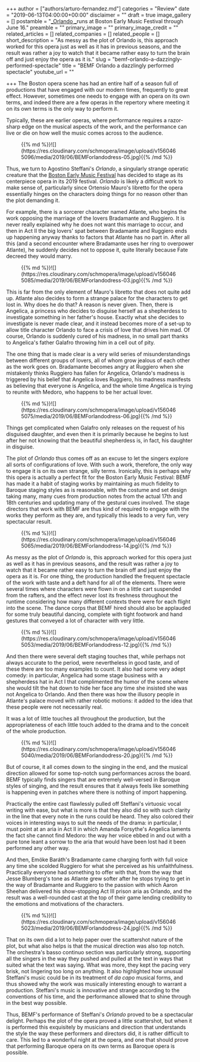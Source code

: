 +++
author = ["authors/arturo-fernandez.md"]
categories = "Review"
date = "2019-06-13T04:00:00+00:00"
disclaimer = ""
draft = true
image_gallery = []
postamble = "[_Orlando _](https://bemf.org/2019-festival/festival-operas/centerpiece-opera/)runs at Boston Early Music Festival through June 16."
preamble = ""
primary_image = ""
primary_image_credit = ""
related_articles = []
related_companies = []
related_people = []
short_description = "As messy as the plot of Orlando is, this approach worked for this opera just as well as it has in previous seasons, and the result was rather a joy to watch that it became rather easy to turn the brain off and just enjoy the opera as it is."
slug = "bemf-orlando-a-dazzingly-performed-spectacle"
title = "BEMF Orlando a dazzlingly performed spectacle"
youtube_url = ""

+++
The Boston opera scene has had an entire half of a season full of productions that have engaged with our modern times, frequently to great effect. However, sometimes one needs to engage with an opera on its own terms, and indeed there are a few operas in the repertory where meeting it on its own terms is the only way to perform it.

Typically, these are earlier operas, where performance requires a razor-sharp edge on the musical aspects of the work, and the performance can live or die on how well the music comes across to the audience.

<figure data-type="image">{{% md %}}![](https://res.cloudinary.com/schmopera/image/upload/v1560465096/media/2019/06/BEMForlandodress-05.jpg){{% /md %}}

<figcaption></figcaption>

</figure>

Thus, we turn to Agostino Steffani's _Orlando_, a singularly strange operatic creature that the [Boston Early Music Festival](https://bemf.org/2019-festival/) has decided to stage as its centerpiece opera in its 2019 festival. _Orlando_ is likely a difficult work to make sense of, particularly since Ortensio Mauro's libretto for the opera essentially hinges on the characters doing things for no reason other than the plot demanding it.

For example, there is a sorcerer character named Atlante, who begins the work opposing the marriage of the lovers Bradamante and Ruggiero. It is never really explained why he does not want this marriage to occur, and then in Act II the big lovers' spat between Bradamante and Ruggiero ends up happening anyway thanks to factors that Atlante has no part in. After all this (and a second encounter where Bradamante uses her ring to overpower Atlante), he suddenly decides not to oppose it, quite literally because Fate decreed they would marry.

<figure data-type="image">{{% md %}}![](https://res.cloudinary.com/schmopera/image/upload/v1560465085/media/2019/06/BEMForlandodress-03.jpg){{% /md %}}

<figcaption></figcaption>

</figure>

This is far from the only element of Mauro's libretto that does not quite add up. Atlante also decides to form a strange palace for the characters to get lost in. Why does he do that? A reason is never given. Then, there is Angelica, a princess who decides to disguise herself as a shepherdess to investigate something in her father's house. Exactly what she decides to investigate is never made clear, and it instead becomes more of a set-up to allow title character Orlando to face a crisis of love that drives him mad. Of course, Orlando is suddenly cured of his madness, in no small part thanks to Angelica's father Galafro throwing him in a cell out of pity.

The one thing that is made clear is a very wild series of misunderstandings between different groups of lovers, all of whom grow jealous of each other as the work goes on. Bradamante becomes angry at Ruggiero when she mistakenly thinks Ruggiero has fallen for Angelica, Orlando's madness is triggered by his belief that Angelica loves Ruggiero, his madness manifests as believing that everyone is Angelica, and the whole time Angelica is trying to reunite with Medoro, who happens to be her actual lover.

<figure data-type="image">{{% md %}}![](https://res.cloudinary.com/schmopera/image/upload/v1560465075/media/2019/06/BEMForlandodress-06.jpg){{% /md %}}

<figcaption></figcaption>

</figure>

Things get complicated when Galafro only releases on the request of his disguised daughter, and even then it is primarily because he begins to lust after her not knowing that the beautiful shepherdess is, in fact, his daughter in disguise.

The plot of _Orlando_ thus comes off as an excuse to let the singers explore all sorts of configurations of love. With such a work, therefore, the only way to engage it is on its own strange, silly terms. Ironically, this is perhaps why this opera is actually a perfect fit for the Boston Early Music Festival: BEMF has made it a habit of staging works by maintaining as much fidelity to Baroque staging styles as is reasonable, with the costume and set design taking many, many cues from production notes from the actual 17th and 18th centuries and updating many of the gestural cues involved. The stage directors that work with BEMF are thus kind of required to engage with the works they perform as they are, and typically this leads to a very fun, very spectacular result.

<figure data-type="image">{{% md %}}![](https://res.cloudinary.com/schmopera/image/upload/v1560465065/media/2019/06/BEMForlandodress-14.jpg){{% /md %}}

<figcaption></figcaption>

</figure>

As messy as the plot of _Orlando_ is, this approach worked for this opera just as well as it has in previous seasons, and the result was rather a joy to watch that it became rather easy to turn the brain off and just enjoy the opera as it is. For one thing, the production handled the frequent spectacle of the work with taste and a deft hand for all of the elements. There were several times where characters were flown in on a little cart suspended from the rafters, and the effect never lost its freshness throughout the runtime considering how many different contexts there were for each flight into the scene. The dance corps that BEMF hired should also be applauded for some truly beautiful dancing, complete with tight footwork and hand gestures that conveyed a lot of character with very little.

<figure data-type="image">{{% md %}}![](https://res.cloudinary.com/schmopera/image/upload/v1560465053/media/2019/06/BEMForlandodress-12.jpg){{% /md %}}

<figcaption></figcaption>

</figure>

And then there were several deft staging touches that, while perhaps not always accurate to the period, were nevertheless in good taste, and of these there are too many examples to count.  It also had some very adept comedy: in particular, Angelica had some stage business with a shepherdess hat in Act I that complimented the humor of the scene where she would tilt the hat down to hide her face any time she insisted she was not Angelica to Orlando. And then there was how the illusory people in Atlante's palace moved with rather robotic motions: it added to the idea that these people were not necessarily real. 

It was a lot of little touches all throughout the production, but the appropriateness of each little touch added to the drama and to the conceit of the whole production.

<figure data-type="image">{{% md %}}![](https://res.cloudinary.com/schmopera/image/upload/v1560465040/media/2019/06/BEMForlandodress-20.jpg){{% /md %}}

<figcaption></figcaption>

</figure>

But of course, it all comes down to the singing in the end, and the musical direction allowed for some top-notch sung performances across the board. BEMF typically finds singers that are extremely well-versed in Baroque styles of singing, and the result ensures that it always feels like something is happening even in patches where there is nothing of import happening. 

Practically the entire cast flawlessly pulled off Steffani's virtuosic vocal writing with ease, but what is more is that they also did so with such clarity in the line that every note in the runs could be heard. They also colored their voices in interesting ways to suit the needs of the drama: in particular, I must point at an aria in Act II in which Amanda Forsythe's Angelica laments the fact she cannot find Medoro: the way her voice ebbed in and out with a pure tone leant a sorrow to the aria that would have been lost had it been performed any other way. 

And then, Emöke Baráth's Bradamante came charging forth with full voice any time she scolded Ruggiero for what she perceived as his unfaithfulness. Practically everyone had something to offer with that, from the way that Jesse Blumberg's tone as Atlante grew softer after he stops trying to get in the way of Bradamante and Ruggiero to the passion with which Aaron Sheehan delivered his show-stopping Act III prison aria as Orlando, and the result was a well-rounded cast at the top of their game lending credibility to the emotions and motivations of the characters.

<figure data-type="image">{{% md %}}![](https://res.cloudinary.com/schmopera/image/upload/v1560465023/media/2019/06/BEMForlandodress-24.jpg){{% /md %}}

<figcaption></figcaption>

</figure>

That on its own did a lot to help paper over the scattershot nature of the plot, but what also helps is that the musical direction was also top notch. The orchestra's basso continuo section was particularly strong, supporting all the singers in the way they pushed and pulled at the text in ways that suited what the text was saying. What was more, they kept the pacing very brisk, not lingering too long on anything. It also highlighted how unusual Steffani's music could be in its treatment of _da capo_ musical forms, and thus showed why the work was musically interesting enough to warrant a production. Steffani's music is innovative and strange according to the conventions of his time, and the performance allowed that to shine through in the best way possible.

Thus, BEMF's performance of Steffani's _Orlando_ proved to be a spectacular delight. Perhaps the plot of the opera proved a little scattershot, but when it is performed this exquisitely by musicians and direction that understands the style the way these performers and directors did, it is rather difficult to care. This led to a wonderful night at the opera, and one that should prove that performing Baroque opera on its own terms as Baroque opera is possible.